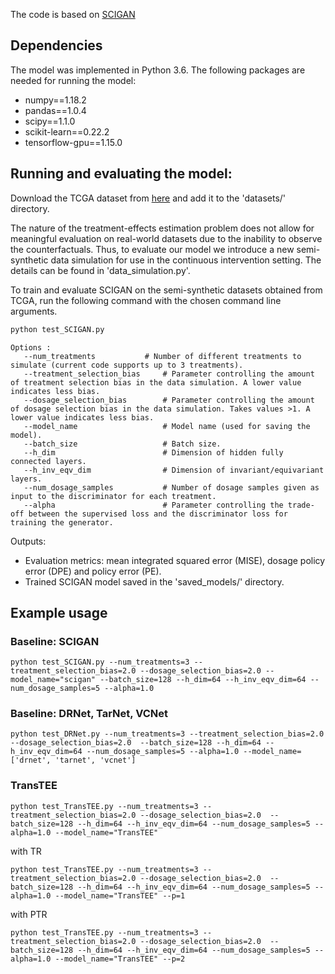 

The code is based on [SCIGAN](https://github.com/ioanabica/SCIGAN)

## Dependencies

The model was implemented in Python 3.6. The following packages are needed for running the model:
- numpy==1.18.2
- pandas==1.0.4
- scipy==1.1.0
- scikit-learn==0.22.2
- tensorflow-gpu==1.15.0

## Running and evaluating the model:

Download the TCGA dataset from [here](https://drive.google.com/file/d/1P-smWytRNuQFjqR403IkJb17CXU6JOM7/view?usp=sharing) and add it to the 'datasets/' directory.

The nature of the treatment-effects estimation problem does not allow for meaningful evaluation on real-world datasets due to the inability to observe the
counterfactuals. Thus, to evaluate our model we introduce a new semi-synthetic data simulation 
for use in the continuous intervention setting. The details can be found in 'data_simulation.py'.

To train and evaluate SCIGAN on the semi-synthetic datasets obtained from TCGA, run the following command with the chosen command line arguments. 

```bash
python test_SCIGAN.py
```
```
Options :
   --num_treatments	          # Number of different treatments to simulate (current code supports up to 3 treatments).  
   --treatment_selection_bias	  # Parameter controlling the amount of treatment selection bias in the data simulation. A lower value indicates less bias.
   --dosage_selection_bias        # Parameter controlling the amount of dosage selection bias in the data simulation. Takes values >1. A lower value indicates less bias.
   --model_name                   # Model name (used for saving the model).
   --batch_size                   # Batch size. 
   --h_dim                        # Dimension of hidden fully connected layers. 
   --h_inv_eqv_dim                # Dimension of invariant/equivariant layers.
   --num_dosage_samples           # Number of dosage samples given as input to the discriminator for each treatment.
   --alpha                        # Parameter controlling the trade-off between the supervised loss and the discriminator loss for training the generator. 
```

Outputs:
   - Evaluation metrics: mean integrated squared error (MISE), dosage policy error (DPE) and policy error (PE).  
   - Trained SCIGAN model saved in the 'saved_models/' directory. 

## Example usage

### Baseline: SCIGAN

```
python test_SCIGAN.py --num_treatments=3 --treatment_selection_bias=2.0 --dosage_selection_bias=2.0 --model_name="scigan" --batch_size=128 --h_dim=64 --h_inv_eqv_dim=64 --num_dosage_samples=5 --alpha=1.0
```

### Baseline: DRNet, TarNet, VCNet
```
python test_DRNet.py --num_treatments=3 --treatment_selection_bias=2.0 --dosage_selection_bias=2.0  --batch_size=128 --h_dim=64 --h_inv_eqv_dim=64 --num_dosage_samples=5 --alpha=1.0 --model_name=['drnet', 'tarnet', 'vcnet']
```

### TransTEE
```
python test_TransTEE.py --num_treatments=3 --treatment_selection_bias=2.0 --dosage_selection_bias=2.0  --batch_size=128 --h_dim=64 --h_inv_eqv_dim=64 --num_dosage_samples=5 --alpha=1.0 --model_name="TransTEE"
```

with TR
```
python test_TransTEE.py --num_treatments=3 --treatment_selection_bias=2.0 --dosage_selection_bias=2.0  --batch_size=128 --h_dim=64 --h_inv_eqv_dim=64 --num_dosage_samples=5 --alpha=1.0 --model_name="TransTEE" --p=1
```

with PTR
```
python test_TransTEE.py --num_treatments=3 --treatment_selection_bias=2.0 --dosage_selection_bias=2.0  --batch_size=128 --h_dim=64 --h_inv_eqv_dim=64 --num_dosage_samples=5 --alpha=1.0 --model_name="TransTEE" --p=2
```